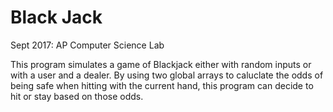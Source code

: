 # Black Jack
Sept 2017: AP Computer Science Lab

This program simulates a game of Blackjack either with random inputs or with a user and a dealer. By using two global arrays to caluclate the odds of being safe when hitting with the current hand, this program can decide to hit or stay based on those odds.

